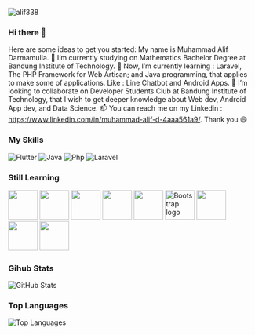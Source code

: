 <p> <img src="https://komarev.com/ghpvc/?username=alif338&color=green" alt="alif338"> </p>

### Hi there 👋


Here are some ideas to get you started:
My name is Muhammad Alif Darmamulia. 🔭 I’m currently studying on Mathematics Bachelor Degree at Bandung Institute of Technology. 🌱 Now, I’m currently learning : Laravel, The PHP Framework for Web Artisan; and Java programming, that applies to make some of applications. Like : Line Chatbot and Android Apps. 👯 I’m looking to collaborate on Developer Students Club at Bandung Institute of Technology, that I wish to get deeper knowledge about Web dev, Android App dev, and Data Science. 📫 You can reach me on my Linkedin : https://www.linkedin.com/in/muhammad-alif-d-4aaa561a9/. Thank you 😄 

### My Skills
<p>
   <img alt="Flutter" src="https://img.shields.io/badge/-Flutter-3498eb?style=flat-square&logo=flutter&logoColor=white" />
  <img alt="Java" src="https://img.shields.io/badge/-Java-eb8334?style=flat-square&logo=java&logoColor=white" /> 
  <img alt="Php" src="https://img.shields.io/badge/-Php-4934eb?style=flat-square&logo=php&logoColor=white" />
  <img alt="Laravel" src="https://img.shields.io/badge/-Laravel-ff0000?style=flat-square&logo=laravel&logoColor=white" />
</p>

### Still Learning
<span>
<img src="https://developer.android.com/images/brand/Android_Robot.png" height="60">
<img src="https://upload.wikimedia.org/wikipedia/commons/1/17/Google-flutter-logo.png" height="60">
<img src="https://cdn.jsdelivr.net/npm/programming-languages-logos/src/kotlin/kotlin.png" height="60">
<img src="https://cdn.jsdelivr.net/npm/programming-languages-logos/src/java/java.png" height="60">
<img src="https://cdn.jsdelivr.net/npm/programming-languages-logos/src/html/html.png" height="60">  
<img src="https://upload.wikimedia.org/wikipedia/commons/b/b2/Bootstrap_logo.svg" alt="Bootstrap logo" height="60">  
<img src="https://seeklogo.com/images/L/laravel-logo-41EC1D4C3F-seeklogo.com.png" height="60"> 
<img src="https://cdn.jsdelivr.net/npm/programming-languages-logos/src/python/python.png" height="60"><t>
<img src="https://cdn.jsdelivr.net/npm/programming-languages-logos/src/php/php.png" height="60"> 
</span>

### Gihub Stats
<p><img src="https://github-readme-stats.vercel.app/api?username=alif338&amp;show_icons=true&amp;count_private=true&amp;theme=cobalt" alt="GitHub Stats"></p>

### Top Languages
<p><img src="https://github-readme-stats.vercel.app/api/top-langs/?username=alif338&amp;layout=compact" alt="Top Languages"></p>
